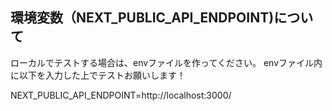 ## 環境変数（NEXT_PUBLIC_API_ENDPOINT)について
ローカルでテストする場合は、envファイルを作ってください。
envファイル内に以下を入力した上でテストお願いします！

NEXT_PUBLIC_API_ENDPOINT=http://localhost:3000/
